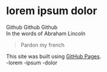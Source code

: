 # **lorem ipsum dolor**
Github Github Github  
In the words of Abraham Lincoln
>Pardon my french   

This site was built using [GitHub Pages](https://pages.github.com/).  
-lorem
-ipsum
-dolor


